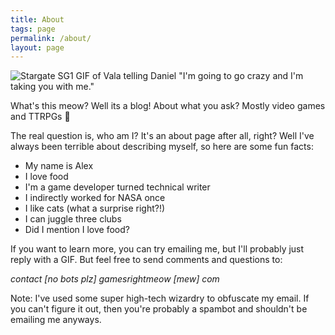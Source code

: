 ```yaml
---
title: About
tags: page
permalink: /about/
layout: page
---
```


![Stargate SG1 GIF of Vala telling Daniel "I'm going to go crazy and I'm taking you with me."](https://thumbs.gfycat.com/AmusingWeeklyGilamonster-max-1mb.gif)

What's this meow? Well its a blog! About what you ask? Mostly video games and TTRPGs 🎲

The real question is, who am I? It's an about page after all, right? Well I've always been terrible about describing myself, so here are some fun facts:

* My name is Alex
* I love food
* I'm a game developer turned technical writer
* I indirectly worked for NASA once
* I like cats (what a surprise right?!)
* I can juggle three clubs
* Did I mention I love food?

If you want to learn more, you can try emailing me, but I'll probably just reply with a GIF. But feel free to send comments and questions to:

_contact [no bots plz] gamesrightmeow [mew] com_

Note: I've used some super high-tech wizardry to obfuscate my email. If you can't figure it out, then you're probably a spambot and shouldn't be emailing me anyways.
